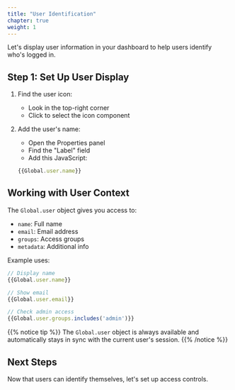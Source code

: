 ```yaml
---
title: "User Identification"
chapter: true
weight: 1
---
```


Let's display user information in your dashboard to help users identify who's logged in.

## Step 1: Set Up User Display

1. Find the user icon:

   - Look in the top-right corner
   - Click to select the icon component

2. Add the user's name:

   - Open the Properties panel
   - Find the "Label" field
   - Add this JavaScript:

   ```javascript
   {{Global.user.name}}
   ```

## Working with User Context

The `Global.user` object gives you access to:

- `name`: Full name
- `email`: Email address
- `groups`: Access groups
- `metadata`: Additional info

Example uses:

```javascript
// Display name
{{Global.user.name}}

// Show email
{{Global.user.email}}

// Check admin access
{{Global.user.groups.includes('admin')}}
```

{{% notice tip %}}
The `Global.user` object is always available and automatically stays in sync with the current user's session.
{{% /notice %}}

## Next Steps

Now that users can identify themselves, let's set up access controls.
